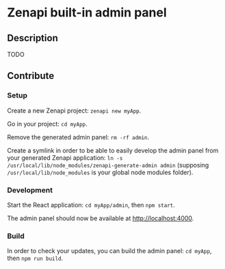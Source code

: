 # Zenapi built-in admin panel

## Description

TODO

## Contribute

### Setup

Create a new Zenapi project: `zenapi new myApp`.

Go in your project: `cd myApp`.

Remove the generated admin panel: `rm -rf admin`.

Create a symlink in order to be able to easily develop the admin panel from your generated
Zenapi application: `ln -s /usr/local/lib/node_modules/zenapi-generate-admin admin`
(supposing `/usr/local/lib/node_modules` is your global node modules folder).

### Development

Start the React application: `cd myApp/admin`, then `npm start`.

The admin panel should now be available at [http://localhost:4000](http://localhost:4000).

### Build

In order to check your updates, you can build the admin panel: `cd myApp`, then `npm run build`.
